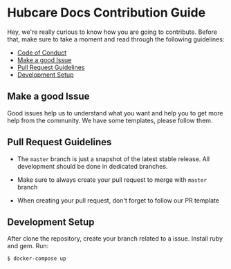 # Hubcare Docs Contribution Guide

Hey, we're really curious to know how you are going to contribute. Before that, make sure to take a moment and read through the following guidelines:

* [Code of Conduct](./CODE_OF_CONDUCT.md)
* [Make a good Issue](#make-a-good-issue)
* [Pull Request Guidelines](#pull-request-guidelines)
* [Development Setup](#development-setup)

## Make a good Issue

Good issues help us to understand what you want and help you to get more help from the community. We have some templates, please follow them.

## Pull Request Guidelines

* The `master` branch is just a snapshot of the latest stable release. All development should be done in dedicated branches.

* Make sure to always create your pull request to merge with `master` branch

* When creating your pull request, don't forget to follow our PR template

## Development Setup

After clone the repository, create your branch related to a issue. Install ruby and gem. Run:

```shell
$ docker-compose up
```
